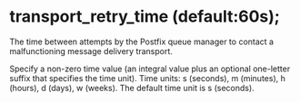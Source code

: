 # transport_retry_time (default:60s); 


The time between attempts by the Postfix queue manager to contact
a malfunctioning message delivery transport.


 Specify a non-zero time value (an integral value plus an optional
one-letter suffix that specifies the time unit).  Time units: s
(seconds), m (minutes), h (hours), d (days), w (weeks).
The default time unit is s (seconds).  


